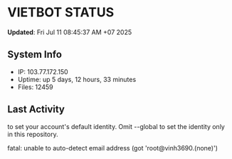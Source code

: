 # VIETBOT STATUS
**Updated**: Fri Jul 11 08:45:37 AM +07 2025

## System Info
- IP: 103.77.172.150
- Uptime: up 5 days, 12 hours, 33 minutes
- Files: 12459

## Last Activity

to set your account's default identity.
Omit --global to set the identity only in this repository.

fatal: unable to auto-detect email address (got 'root@vinh3690.(none)')
